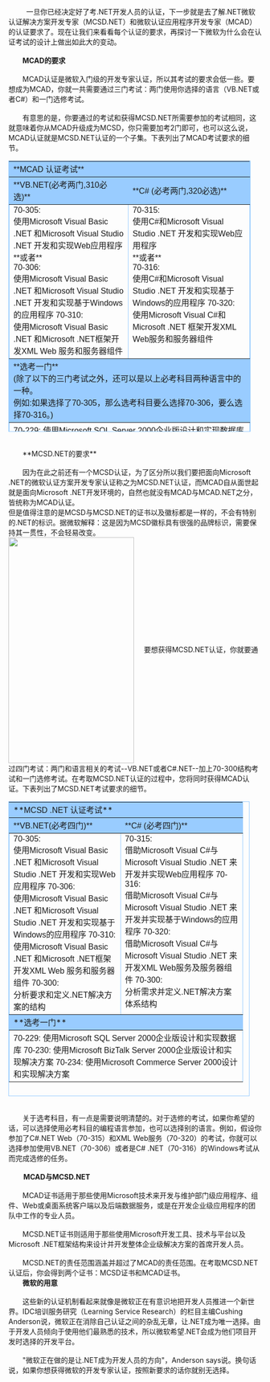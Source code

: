 &nbsp;&nbsp;&nbsp;&nbsp;&nbsp;&nbsp;&nbsp;&nbsp;&nbsp;一旦你已经决定好了考.NET开发人员的认证，下一步就是去了解.NET微软认证解决方案开发专家（MCSD.NET）和微软认证应用程序开发专家（MCAD）的认证要求了。现在让我们来看看每个认证的要求，再探讨一下微软为什么会在认证考试的设计上做出如此大的变动。 <br><br>　　**MCAD的要求**<br><br>　　MCAD认证是微软入门级的开发专家认证，所以其考试的要求会低一些。要想成为MCAD，你就一共需要通过三门考试：两门使用你选择的语言（VB.NET或者C#）和一门选修考试。<br><br>　　有意思的是，你要通过的考试和获得MCSD.NET所需要参加的考试相同，这就意味着你从MCAD升级成为MCSD，你只需要加考2门即可，也可以这么说，MCAD认证就是MCSD.NET认证的一个子集。下表列出了MCAD考试要求的细节。<br>
<table style="width: 482px; height: 540px" bordercolor="#99ccff" width="482" align="center" border="1">
    <tbody>
        <tr bgcolor="#99ccff">
            <td colspan="2">
            <font face="Arial, Helvetica, sans-serif">**MCAD 认证考试**</font>
            </td>
        </tr>
        <tr bgcolor="#99ccff">
            <td width="222">
            <font face="Arial, Helvetica, sans-serif">**VB.NET(必考两门,310必选)**</font>
            </td>
            <td width="227">
            <font face="Arial, Helvetica, sans-serif">**C# (必考两门,320必选)**</font>
            </td>
        </tr>
        <tr>
            <td valign="top" width="222" height="171">
            <font face="Arial, Helvetica, sans-serif">70-305:<br>使用Microsoft Visual Basic .NET 和Microsoft Visual Studio .NET 开发和实现Web应用程序<br>**或者**<br>70-306:<br>使用Microsoft Visual Basic .NET 和Microsoft Visual Studio .NET 开发和实现基于Windows的应用程序</font>
            <font face="Arial, Helvetica, sans-serif">70-310:<br>使用Microsoft Visual Basic .NET 和Microsoft .NET框架开发XML Web 服务和服务器组件</font>
            </td>
            <td valign="top" width="227" height="171">
            <font face="Arial, Helvetica, sans-serif">70-315:<br>使用C#和Microsoft Visual Studio .NET 开发和实现Web应用程序<br>**或者**<br>70-316:<br>使用C#和Microsoft Visual Studio .NET 开发和实现基于Windows的应用程序</font>
            <font face="Arial, Helvetica, sans-serif">70-320:<br>使用Microsoft Visual C#和Microsoft .NET 框架开发XML Web服务和服务器组件</font>
            </td>
        </tr>
        <tr bgcolor="#99ccff">
            <td valign="top" colspan="2" height="14">
            <font face="Arial, Helvetica, sans-serif">**选考一门**<br>(除了以下的三门考试之外，还可以是以上必考科目两种语言中的一种。<br>例如:如果选择了70-305，那么选考科目要么选择70-306，要么选择70-316。)</font>
            </td>
        </tr>
        <tr>
            <td valign="top" colspan="2" height="38">
            <font face="Arial, Helvetica, sans-serif">70-229: 使用Microsoft SQL Server 2000企业版设计和实现数据库</font>
            <font face="Arial, Helvetica, sans-serif">70-230: 使用Microsoft BizTalk Server 2000企业版设计和实现解决方案</font>
            <font face="Arial, Helvetica, sans-serif">70-234: 使用Microsoft Commerce Server 2000设计和实现解决方案 </font>
            </td>
        </tr>
    </tbody>
</table>
<br>　　**MCSD.NET的要求**<br><br>　　因为在此之前还有一个MCSD认证，为了区分所以我们要把面向Microsoft .NET的微软认证方案开发专家认证称之为MCSD.NET认证，而MCAD自从面世起就是面向Microsoft .NET开发环境的，自然也就没有MCAD与MCAD.NET之分，皆统称为MCAD认证。<br>但是值得注意的是MCSD与MCSD.NET的证书以及徽标都是一样的，不会有特别的.NET的标识。据微软解释：这是因为MCSD徽标具有很强的品牌标识，需要保持其一贯性，不会轻易改变。
&nbsp;&nbsp;&nbsp;&nbsp;&nbsp;&nbsp;&nbsp;&nbsp;&nbsp;&nbsp;&nbsp;&nbsp;&nbsp;&nbsp;&nbsp;&nbsp;&nbsp;&nbsp;&nbsp;&nbsp; &nbsp;&nbsp; <img style="width: 250px; height: 450px" height="450" alt="" hspace="0" src="http://edu.yesky.com/imagelist/05/07/2078gu06ru1h.gif" width="250" align="absMiddle" border="0">
&nbsp;&nbsp;&nbsp; 要想获得MCSD.NET认证，你就要通过四门考试：两门和语言相关的考试--VB.NET或者C#.NET--加上70-300结构考试和一门选修考试。在考取MCSD.NET认证的过程中，您将同时获得MCAD认证。下表列出了MCSD.NET考试要求的细节。 <br>

<table style="width: 480px; height: 587px" bordercolor="#99ccff" width="480" align="center" border="1">
    <tbody>
        <tr bgcolor="#99ccff">
            <td colspan="2">
            **<font face="Arial, Helvetica, sans-serif">MCSD .NET 认证考试</font>**
            </td>
        </tr>
        <tr bgcolor="#99ccff">
            <td width="205">
            <font face="Arial, Helvetica, sans-serif">**VB.NET(必考四门)**</font>
            </td>
            <td width="226">
            <font face="Arial, Helvetica, sans-serif">**C# (必考四门)**</font>
            </td>
        </tr>
        <tr>
            <td valign="top" width="205" height="273">
            <font face="Arial, Helvetica, sans-serif">70-305: <br>使用Microsoft Visual Basic .NET 和Microsoft Visual Studio .NET 开发和实现Web应用程序</font>
            <font face="Arial, Helvetica, sans-serif">70-306:<br>使用Microsoft Visual Basic .NET 和Microsoft Visual Studio .NET 开发和实现基于Windows的应用程序</font>
            <font face="Arial, Helvetica, sans-serif">70-310: <br>使用Microsoft Visual Basic .NET 和Microsoft .NET框架开发XML Web 服务和服务器组件</font>
            <font face="Arial, Helvetica, sans-serif">70-300: <br>分析要求和定义.NET解决方案的结构</font>
            </td>
            <td valign="top" width="226" height="273">
            <font face="Arial, Helvetica, sans-serif">70-315:<br>借助Microsoft Visual C#与Microsoft Visual Studio .NET 来开发并实现Web应用程序</font>
            <font face="Arial, Helvetica, sans-serif">70-316:<br>借助Microsoft Visual C#与Microsoft Visual Studio .NET 来开发并实现基于Windows的应用程序</font>
            <font face="Arial, Helvetica, sans-serif">70-320:<br>借助Microsoft Visual C#与Microsoft Visual Studio .NET 来开发XML Web服务及服务器组件</font>
            <font face="Arial, Helvetica, sans-serif">70-300:<br>分析需求并定义.NET解决方案体系结构</font>
            </td>
        </tr>
        <tr bgcolor="#99ccff">
            <td valign="top" colspan="2">
            **选考一门**
            </td>
        </tr>
        <tr>
            <td valign="top" colspan="2" height="68">
            <font face="Arial, Helvetica, sans-serif">70-229: 使用Microsoft SQL Server 2000企业版设计和实现数据库</font>
            <font face="Arial, Helvetica, sans-serif">70-230: 使用Microsoft BizTalk Server 2000企业版设计和实现解决方案</font>
            <font face="Arial, Helvetica, sans-serif">70-234: 使用Microsoft Commerce Server 2000设计和实现解决方案 </font>
            </td>
        </tr>
    </tbody>
</table>

<br>　　关于选考科目，有一点是需要说明清楚的。对于选修的考试，如果你希望的话，可以选择使用必考科目的编程语言参加，也可以选择别的语言。例如，假设你参加了C#.NET Web（70-315）和XML Web服务（70-320）的考试，你就可以选择参加使用VB.NET（70-306）或者是C# .NET（70-316）的Windows考试从而完成选修的任务。<br><br>**&nbsp;&nbsp;&nbsp;&nbsp;&nbsp;&nbsp;&nbsp;&nbsp;&nbsp;MCAD与MCSD.NET<br><br>**　　MCAD证书适用于那些使用Microsoft技术来开发与维护部门级应用程序、组件、Web或桌面系统客户端以及后端数据服务，或是在开发企业级应用程序的团队中工作的专业人员。<br><br>　　MCSD.NET证书则适用于那些使用Microsoft开发工具、技术与平台以及Microsoft .NET框架结构来设计并开发整体企业级解决方案的首席开发人员。<br><br>　　MCSD.NET的责任范围涵盖并超过了MCAD的责任范围。在考取MCSD.NET认证后，你会得到两个证书：MCSD证书和MCAD证书。<br>
<img alt="" src="http://www.pconline.com.cn/pcjob/system/microsoft/introduction/0505/pic/gdhkgj2.gif" border="0">
<br>　　**微软的用意<br>**<br>　　这些新的认证机制看起来就像是微软正在有意识地把开发人员推进一个新世界。IDC培训服务研究（Learning Service Research）的栏目主编Cushing Anderson说，微软正在消除自己认证之间的杂乱无章，让.NET成为唯一选择。由于开发人员倾向于使用他们最熟悉的技术，所以微软希望.NET会成为他们项目开发时选择的开发平台。<br><br>　　"微软正在做的是让.NET成为开发人员的方向"，Anderson says说。换句话说，如果你想获得微软的开发专家认证，按照新要求的话你就别无选择。